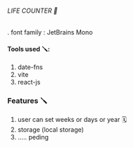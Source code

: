 ###### LIFE COUNTER 🔄️

. font family : JetBrains Mono

#### Tools used 🪛:
1. date-fns
2. vite
3. react-js

### Features 🪛
1. user can set weeks or days or year 🗓️ 
2. storage (local storage)
3. ..... peding
